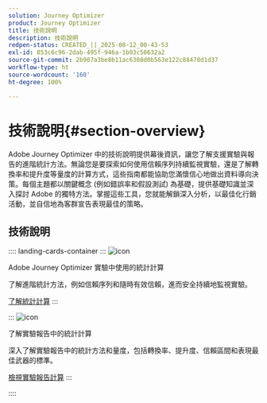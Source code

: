```yaml
---
solution: Journey Optimizer
product: Journey Optimizer
title: 技術說明
description: 技術說明
redpen-status: CREATED_||_2025-08-12_00-43-53
exl-id: 853c6c96-2dab-495f-946a-1b03c50632a2
source-git-commit: 2b907a3be8b11ac6308d0b563e122c88478d1d37
workflow-type: ht
source-wordcount: '160'
ht-degree: 100%

---
```


# 技術說明{#section-overview}

Adobe Journey Optimizer 中的技術說明提供幕後資訊，讓您了解支援實驗與報告的進階統計方法。無論您是要探索如何使用信賴序列持續監視實驗，還是了解轉換率和提升度等量度的計算方式，這些指南都能協助您滿懷信心地做出資料導向決策。每個主題都以關鍵概念 (例如錯誤率和假設測試) 為基礎，提供基礎知識並深入探討 Adobe 的獨特方法。掌握這些工具，您就能解鎖深入分析，以最佳化行銷活動，並自信地為客群宣告表現最佳的策略。

## 技術說明

:::: landing-cards-container
:::
![icon](https://cdn.experienceleague.adobe.com/icons/book.svg?lang=zh-Hant)

Adobe Journey Optimizer 實驗中使用的統計計算

了解進階統計方法，例如信賴序列和隨時有效信賴，進而安全持續地監視實驗。

[了解統計計算](../using/content-management/experiment-calculations.md)
:::

:::
![icon](https://cdn.experienceleague.adobe.com/icons/chart-line.svg?lang=zh-Hant)

了解實驗報告中的統計計算

深入了解實驗報告中的統計方法和量度，包括轉換率、提升度、信賴區間和表現最佳武器的標準。

[檢視實驗報告計算](../using/content-management/experiment-report-calculations.md)
:::

::::
